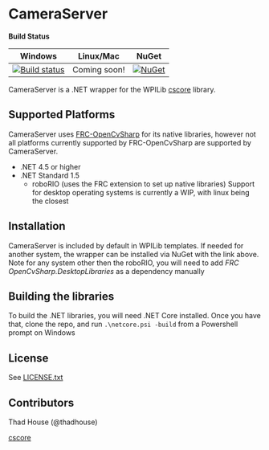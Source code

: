 # CameraServer

**Build Status**

| Windows                 |  Linux/Mac              | NuGet                 |
| ------------------------|-------------------------|-----------------------|
| [![Build status][1]][2] | Coming soon!            | [![NuGet][7]][8]      |

[1]: https://ci.appveyor.com/api/projects/status/9m0c758eqrqh8u66?svg=true
[2]: https://ci.appveyor.com/project/robotdotnet/cameraserver
[7]: https://img.shields.io/nuget/vpre/FRC.CameraServer.svg
[8]: https://www.nuget.org/packages/FRC.CameraServer

CameraServer is a .NET wrapper for the WPILib [cscore](https://github.com/wpilibsuite/cscore) library.

## Supported Platforms
CameraServer uses [FRC-OpenCvSharp](https://github.com/robotdotnet/FRC-OpenCvSharp) for its native libraries, however not all platforms currently supported by FRC-OpenCvSharp are supported by CameraServer.
* .NET 4.5 or higher
* .NET Standard 1.5
    * roboRIO (uses the FRC extension to set up native libraries)
    Support for desktop operating systems is currently a WIP, with linux being the closest

## Installation

CameraServer is included by default in WPILib templates. If needed for another system, the wrapper can be installed via NuGet with the link above. Note for any system other then the roboRIO,
you will need to add *FRC OpenCvSharp.DesktopLibraries* as a dependency manually

## Building the libraries
To build the .NET libraries, you will need .NET Core installed.
Once you have that, clone the repo, and run `.\netcore.psi -build` from a Powershell prompt on Windows

## License
See [LICENSE.txt](LICENSE.txt)

## Contributors

Thad House (@thadhouse)

[cscore](https://github.com/wpilibsuite/cscore)